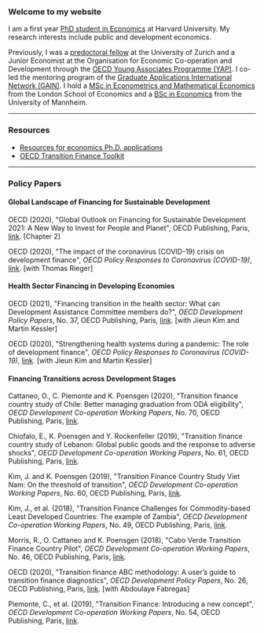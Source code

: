 ### Welcome to my website

I am a first year <a href="https://economics.harvard.edu/phd-program" target="_blank">PhD student in Economics</a> at Harvard University. My research interests include public and development economics.

Previously, I was a <a href="http://www.econ.uzh.ch/en/study/predoc.html" target="_blank">predoctoral fellow</a> at the University of Zurich and a Junior Economist at the Organisation for Economic Co-operation and Development through the <a href="https://www.oecd.org/careers/young-associate-programme/" target="_blank">OECD Young Associates Programme (YAP)</a>.  I co-led the mentoring program of the <a href="https://gain-network.net" target="_blank">Graduate Applications International Network (GAIN)</a>. I hold a <a href="https://www.lse.ac.uk/study-at-lse/Graduate/degree-programmes-2023/MSc-Econometrics-and-Mathematical-Economics" target="_blank">MSc in Econometrics and Mathematical Economics</a> from the London School of Economics and a <a href="https://www.uni-mannheim.de/en/academics/programs/bsc-economics/" target="_blank">BSc in Economics</a> from the University of Mannheim. 

---

### Resources  

- [Resources for economics Ph.D. applications](./pages/phd-economics-application-advice.html)
- <a href="https://www.oecd.org/dac/transition-finance-toolkit/" target="_blank" > OECD Transition Finance Toolkit </a>

---

### Policy Papers

#### Global Landscape of Financing for Sustainable Development

OECD (2020), "Global Outlook on Financing for Sustainable Development 2021: A New Way to Invest for People and Planet", OECD Publishing, Paris, <a href="https://doi.org/10.1787/e3c30a9a-en" target="_blank" > link</a>.  [Chapter 2]

OECD (2020), "The impact of the coronavirus (COVID-19) crisis on development finance", _OECD Policy Responses to Coronavirus (COVID-19)_, <a href="http://www.oecd.org/coronavirus/policy-responses/the-impact-of-the-coronavirus-covid-19-crisis-on-development-finance-9de00b3b/" target="_blank" > link</a>. [with Thomas Rieger]

#### Health Sector Financing in Developing Economies

OECD (2021), "Financing transition in the health sector: What can Development Assistance Committee members do?", _OECD Development Policy Papers_, No. 37, OECD Publishing, Paris, <a href="https://doi.org/10.1787/0d16fad8-en" target="_blank" > link</a>.  [with Jieun Kim and Martin Kessler]

OECD (2020), "Strengthening health systems during a pandemic: The role of development finance", _OECD Policy Responses to Coronavirus (COVID-19)_, <a href="https://doi.org/10.1787/0d16fad8-en" target="_blank" > link</a>. [with Jieun Kim and Martin Kessler]

#### Financing Transitions across Development Stages

Cattaneo, O., C. Piemonte and K. Poensgen (2020), "Transition finance country study of Chile: Better managing graduation from ODA eligibility", _OECD Development Co-operation Working Papers_, No. 70, OECD Publishing, Paris, <a href="https://doi.org/10.1787/608cbf6d-en" target="_blank" > link</a>.

Chiofalo, E., K. Poensgen and Y. Rockenfeller (2019), "Transition finance country study of Lebanon: Global public goods and the response to adverse shocks", _OECD Development Co-operation Working Papers_, No. 61, OECD Publishing, Paris, <a href="https://doi.org/10.1787/25aa14e0-en" target="_blank" > link</a>. 

Kim, J. and K. Poensgen (2019), "Transition Finance Country Study Viet Nam: On the threshold of transition", _OECD Development Co-operation Working Papers_, No. 60, OECD Publishing, Paris, <a href="https://doi.org/10.1787/3cb86a6c-en" target="_blank" > link</a>.

Kim, J., et al. (2018), "Transition Finance Challenges for Commodity-based Least Developed Countries: The example of Zambia", _OECD Development Co-operation Working Papers_, No. 49, OECD Publishing, Paris, <a href="https://doi.org/10.1787/feb640fe-en" target="_blank" > link</a>.

Morris, R., O. Cattaneo and K. Poensgen (2018), "Cabo Verde Transition Finance Country Pilot", _OECD Development Co-operation Working Papers_, No. 46, OECD Publishing, Paris, <a href="https://doi.org/10.1787/1affcac6-en" target="_blank" > link</a>.

OECD (2020), "Transition finance ABC methodology: A user’s guide to transition finance diagnostics", _OECD Development Policy Papers_, No. 26, OECD Publishing, Paris, <a href="https://doi.org/10.1787/c5210d6c-en" target="_blank" > link</a>. [with Abdoulaye Fabregas]

Piemonte, C., et al. (2019), "Transition Finance: Introducing a new concept", _OECD Development Co-operation Working Papers_, No. 54, OECD Publishing, Paris, <a href="https://doi.org/10.1787/2dad64fb-en" target="_blank" > link</a>.